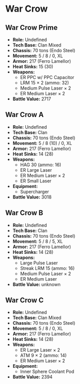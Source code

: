 # War Crow
## War Crow Prime
- **Role:** Undefined
- **Tech Base:** Clan Mixed
- **Chassis:** 70 tons (Endo Steel)
- **Movement:** 5 / 8 / 0, XL
- **Armor:** 217 (Ferro Lamellor)
- **Heat Sinks:** 15 (30)
- **Weapons:**
  - ER PPC w/ PPC Capacitor
  - LRM 15 × 2 (ammo: 32)
  - Medium Pulse Laser × 2
  - ER Medium Laser × 2
- **Battle Value:** 2717

## War Crow A
- **Role:** Undefined
- **Tech Base:** Clan
- **Chassis:** 70 tons (Endo Steel)
- **Movement:** 5 / 8 (10) / 0, XL
- **Armor:** 217 (Ferro Lamellor)
- **Heat Sinks:** 14 (28)
- **Weapons:**
  - HAG 30 (ammo: 16)
  - ER Large Laser
  - ER Medium Laser × 2
  - ER Small Laser
- **Equipment:**
  - Supercharger
- **Battle Value:** 3018

## War Crow B
- **Role:** Undefined
- **Tech Base:** Clan
- **Chassis:** 70 tons (Endo Steel)
- **Movement:** 5 / 8 / 5, XL
- **Armor:** 217 (Ferro Lamellor)
- **Heat Sinks:** 14 (28)
- **Weapons:**
  - Large Pulse Laser
  - Streak LRM 15 (ammo: 16)
  - Medium Pulse Laser × 2
  - ER Medium Laser
- **Battle Value:** unknown

## War Crow C
- **Role:** Undefined
- **Tech Base:** Clan Mixed
- **Chassis:** 70 tons (Endo Steel)
- **Movement:** 5 / 8 / 0, XL
- **Armor:** 217 (Ferro Lamellor)
- **Heat Sinks:** 14 (28)
- **Weapons:**
  - ER Large Laser × 2
  - ATM 9 × 2 (ammo: 14)
  - ER Medium Laser × 2
- **Equipment:**
  - Inner Sphere Coolant Pod
- **Battle Value:** 2394

